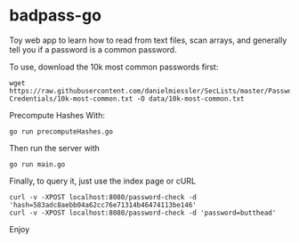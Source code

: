 # badpass-go

Toy web app to learn how to read from text files, scan arrays, and generally tell you if a password is a common password.

To use, download the 10k most common passwords first:

    wget https://raw.githubusercontent.com/danielmiessler/SecLists/master/Passwords/Common-Credentials/10k-most-common.txt -O data/10k-most-common.txt

Precompute Hashes With:

    go run precomputeHashes.go

Then run the server with

    go run main.go

Finally, to query it, just use the index page or cURL

    curl -v -XPOST localhost:8080/password-check -d 'hash=583adc8aebb04a62cc76e71314b46474113be146'
    curl -v -XPOST localhost:8080/password-check -d 'password=butthead'

Enjoy
